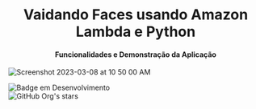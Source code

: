 <h1 align="center"> Vaidando Faces usando Amazon Lambda e Python </h1>


<h4 align="center"> Funcionalidades e Demonstração da Aplicação  </h4>

![Screenshot 2023-03-08 at 10 50 00 AM](https://user-images.githubusercontent.com/10050641/224727619-aebc0fd7-6904-4426-af6e-76da5ed9ee68.png)


![Badge em Desenvolvimento](http://img.shields.io/static/v1?label=STATUS&message=EM%20DESENVOLVIMENTO&color=GREEN&style=for-the-badge)
</br>
![GitHub Org's stars](https://img.shields.io/github/stars/andradesampaio?style=social)
